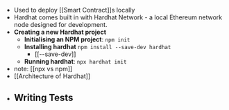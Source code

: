 - Used to deploy [[Smart Contract]]s locally 
- Hardhat comes built in with Hardhat Network - a local Ethereum network node designed for development. 
- **Creating a new Hardhat project**
	- **Initialising an NPM project**: `npm init`
	- **Installing hardhat** `npm install --save-dev hardhat`
		- [[--save-dev]]
	- **Running hardhat**: `npx hardhat init`
- note: [[npx vs npm]]
-  [[Architecture of Hardhat]]
- **Writing Tests**
	- 